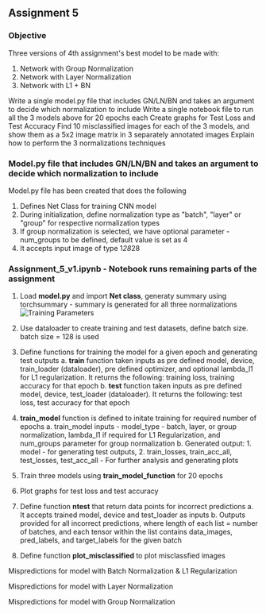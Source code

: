 ## Assignment 5

### Objective

Three versions of 4th assignment's best model to be made with:
1. Network with Group Normalization
2. Network with Layer Normalization
3. Network with L1 + BN  

Write a single model.py file that includes GN/LN/BN and takes an argument to decide which normalization to include
Write a single notebook file to run all the 3 models above for 20 epochs each
Create graphs for Test Loss and Test Accuracy
Find 10 misclassified images for each of the 3 models, and show them as a 5x2 image matrix in 3 separately annotated images
Explain how to perform the 3 normalizations techniques

### Model.py file that includes GN/LN/BN and takes an argument to decide which normalization to include

Model.py file has been created that does the following
1. Defines Net Class for training CNN model
2. During initialization, define normalization type as "batch", "layer" or "group" for respective normalization types
3. If group normalization is selected, we have optional parameter - num_groups to be defined, default value is set as 4
4. It accepts input image of type 1*28*28  

### Assignment_5_v1.ipynb - Notebook runs remaining parts of the assignment  

1. Load **model.py** and import **Net class**, generaty summary using torchsummary - summary is generated for all three normalizations
![Training Parameters](https://user-images.githubusercontent.com/13360207/215048506-53ae5476-31ae-482f-8d32-374438150bfe.jpg)


2. Use dataloader to create training and test datasets, define batch size. batch size = 128 is used  
3. Define functions for training the model for a given epoch and generating test outputs
	a. **train** function taken inputs as pre defined model, device, train_loader (dataloader), pre defined optimizer, and optional lambda_l1 for L1 regularization. It returns the following: training loss, training accuracy for that epoch
	b. **test** function taken inputs as pre defined model, device, test_loader (dataloader). It returns the following: test loss, test accuracy for that epoch  
4. **train_model** function is defined to initate training for required number of epochs
	a. train_model inputs - model_type - batch, layer, or group normalization, lambda_l1 if required for L1 Regularization, and num_groups parameter for group normalization
	b. Generated output: 1. model - for generating test outputs, 2. train_losses, train_acc_all, test_losses, test_acc_all - For further analysis and generating plots
5. Train three models using **train_model_function** for 20 epochs  
6. Plot graphs for test loss and test accuracy


7. Define function **ntest** that return data points for incorrect predictions
	a. It accepts trained model, device and test_loader as inputs
	b. Outputs provided for all incorrect predictions, where length of each list = number of batches, and each tensor within the list contains data_images, pred_labels,  and target_labels for the given batch  
8. Define function **plot_misclassified** to plot misclassfied images  

Mispredictions for model with Batch Normalization & L1 Regularization


Mispredictions for model with Layer Normalization


Mispredictions for model with Group Normalization

